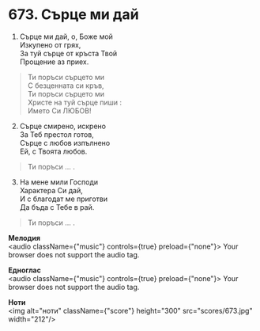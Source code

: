 # 673. Сърце ми дай  

1. Сърце ми дай, о, Боже мой  
Изкупено от грях,  
За туй сърце от кръста Твой  
Прощение аз приех.  

> Ти поръси сърцето ми  
> С безценната си кръв,  
> Ти поръси сърцето ми  
> Христе на туй сърце пиши :  
> Името Си ЛЮБОВ!  

2. Сърце смирено, искрено  
За Теб престол готов,  
Сърце с любов изпълнено  
Ей, с Твоята любов.  

> Ти поръси ... .  

3. На мене мили Господи  
Характера Си дай,  
И с благодат ме приготви  
Да бъда с Тебе в рай.  

> Ти поръси ... .  

__Мелодия__  
<audio className={"music"} controls={true} preload={"none"}><source src="mp3/673.mp3" type="audio/mpeg"/>
Your browser does not support the audio tag.
</audio>  

__Едноглас__  
<audio className={"music"} controls={true} preload={"none"}><source src="transp/673.mp3" type="audio/mpeg"/>
Your browser does not support the audio tag.
</audio>  

__Ноти__  
<img alt="ноти" className={"score"} height="300" src="scores/673.jpg" width="212"/>

